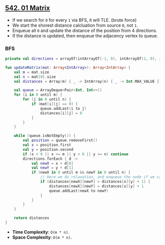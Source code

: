 ## [542. 01 Matrix](https://leetcode.com/problems/01-matrix/)

* If we search for `0` for every `1` via BFS, it will TLE. (brute force)
* We start the shorest distance calcluation from source `0`, not `1`. 
* Enqueue all `0` and update the distance of the position from 4 directions.
* If the distance is updated, then enqueue the adjacency vertex to queue.

### BFS
```kotlin
private val directions = arrayOf(intArrayOf(-1, 0), intArrayOf(1, 0), intArrayOf(0, -1), intArrayOf(0, 1))

fun updateMatrix(mat: Array<IntArray>): Array<IntArray> {
    val m = mat.size
    val n = mat[0].size
    val distances = Array(m) { _ -> IntArray(n) { _ -> Int.MAX_VALUE }}

    val queue = ArrayDeque<Pair<Int, Int>>()
    for (i in 0 until m) {
        for (j in 0 until n) {
            if (mat[i][j] == 0) {
                queue.addLast(i to j)
                distances[i][j] = 0 
            }
        }
    }

    while (queue.isNotEmpty()) {
        val position = queue.removeFirst()
        val x = position.first
        val y = position.second
        if (x < 0 || x >= m || y < 0 || y >= n) continue
        directions.forEach { d -> 
            val newX = x + d[0]
            val newY = y + d[1]
            if (newX in 0 until m && newY in 0 until n) {
                // Here we do relaxation, and enqueue the node if we can relax.
                if (distances[newX][newY] > distances[x][y] + 1) {
                    distances[newX][newY] = distances[x][y] + 1
                    queue.addLast(newX to newY)
                }
            }
        }
    }

    return distances
}
```

* **Time Complexity**: `O(m * n)`.
* **Space Complexity**: `O(m * n)`.